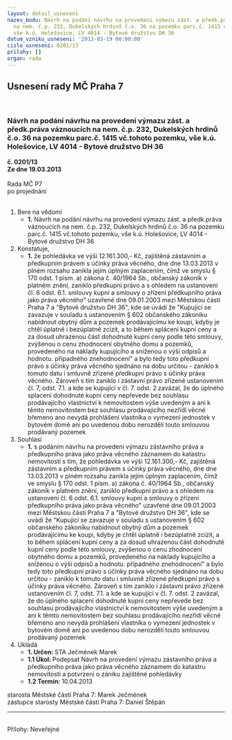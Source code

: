 ```yaml
---
layout: detail_usneseni
nazev_bodu: Návrh na podání návrhu na provedení výmazu zást. a předk.práva váznoucích
  na nem. č.p. 232, Dukelských hrdinů č.o. 36 na pozemku parc.č. 1415 vč.tohoto pozemku,
  vše k.ú. Holešovice, LV 4014 - Bytové družstvo DH 36
datum_vzniku_usneseni: '2013-03-19 00:00:00'
cislo_usneseni: 0201/13
prilohy: []
organ: rada
---
```

<div id="ucUsn_pList" class="usn">
	<span><h2>Usnesení rady MČ Praha 7 </h2>
<br></span><div class="standBody">
<span><h3>Návrh na podání návrhu na provedení výmazu zást. a předk.práva váznoucích na nem. č.p. 232, Dukelských hrdinů č.o. 36 na pozemku parc.č. 1415 vč.tohoto pozemku, vše k.ú. Holešovice, LV 4014 - Bytové družstvo DH 36</h3></span><div class="center">
		<strong>č. 0201/13</strong><br>
	</div>
<div class="center">
		<strong>Ze dne 19.03.2013</strong><br><br>
	</div>Rada MČ P7<br> po projednání<br><br><ol>
<li>Bere na vědomí<ul><li>
<strong>1.</strong> Návrh na podání návrhu na provedení výmazu zást. a předk.práva váznoucích na nem. č.p. 232, Dukelských hrdinů č.o. 36 na pozemku parc.č. 1415 vč.tohoto pozemku, vše k.ú. Holešovice, LV 4014 - Bytové družstvo DH 36</li></ul>
</li>
<li>Konstatuje,<ul><li>
<strong>1.</strong> že pohledávka ve výši 12.161.300,- Kč, zajištěná zástavním a předkupním právem s účinky práva věcného, dne dne 13.03.2013 v plném rozsahu zanikla jejím úplným zaplacením, čímž ve smyslu § 170 odst. 1 písm. a) zákona č. 40/1964 Sb., občanský zákoník v platném znění, zaniklo předkupní právo a s ohledem na ustanovení čl. 6 odst. 6.1. smlouvy kupní a smlouvy o zřízení předkupního práva jako práva věcného" uzavřené dne 09.01.2003 mezi  Městskou částí Praha 7 a "Bytové družstvo DH 36", kde se uvádí že "Kupující se zavazuje v souladu s ustanovením § 602 občanského zákoníku nabídnout obytný dům a pozemek prodávajícímu ke koupi, kdyby je chtěl úplatně i bezúplatně zcizit, a to během splácení kupní ceny a za dosud uhrazenou část dohodnuté kupní ceny podle této smlouvy, zvýšenou o cenu zhodnocení obytného domu a pozemků, provedeného na náklady kupujícího a sníženou o výši odpisů a hodnotu. případného znehodnocení" a bylo tedy toto předkupní právo s účinky práva věcného sjednáno na dobu určitou - zaniklo k tomuto datu i smluvně zřízené předkupní právo s účinky práva věcného. Zároveň s tím zaniklo i zástavní právo zřízené ustanovením čl. 7, odst. 7.1. a kde se kupující v čl. 7. odst. 2 zavázal, že do úplného splacení dohodnuté kupní ceny nepřevede bez souhlasu prodávajícího vlastnictví k nemovitostem výše uvedeným a ani k těmto nemovitostem bez souhlasu prodávajícího nezřídí věcné břemeno ano nevydá prohlášení vlastníka o vymezení jednostek v bytovém domě ani po uvedenou dobu nerozdělí touto smlouvou prodávaný pozemek</li></ul>
</li>
<li>Souhlasí<ul><li>
<strong>1.</strong> s podáním návrhu na provedení výmazu zástavního práva a předkupního práva jako práva věcného záznamem do katastru nemovitostí s tím, že pohledávka ve výši 12.161.300,- Kč, zajištěná zástavním a předkupním právem s účinky práva věcného, dne dne 13.03.2013 v plném rozsahu zanikla jejím úplným zaplacením, čímž ve smyslu § 170 odst. 1 písm. a) zákona č. 40/1964 Sb., občanský zákoník v platném znění, zaniklo předkupní právo a s ohledem na ustanovení čl. 6 odst. 6.1. smlouvy kupní a smlouvy o zřízení předkupního práva jako práva věcného" uzavřené dne 09.01.2003 mezi  Městskou částí Praha 7 a "Bytové družstvo DH 36", kde se uvádí že "Kupující se zavazuje v souladu s ustanovením § 602 občanského zákoníku nabídnout obytný dům a pozemek prodávajícímu ke koupi, kdyby je chtěl úplatně i bezúplatně zcizit, a to během splácení kupní ceny a za dosud uhrazenou část dohodnuté kupní ceny podle této smlouvy, zvýšenou o cenu zhodnocení obytného domu a pozemků, provedeného na náklady kupujícího a sníženou o výši odpisů a hodnotu. případného znehodnocení" a bylo tedy toto předkupní právo s účinky práva věcného sjednáno na dobu určitou - zaniklo k tomuto datu i smluvně zřízené předkupní právo s účinky práva věcného. Zároveň s tím zaniklo i zástavní právo zřízené ustanovením čl. 7, odst. 7.1. a kde se kupující v čl. 7. odst. 2 zavázal, že do úplného splacení dohodnuté kupní ceny nepřevede bez souhlasu prodávajícího vlastnictví k nemovitostem výše uvedeným a ani k těmto nemovitostem bez souhlasu prodávajícího nezřídí věcné břemeno ano nevydá prohlášení vlastníka o vymezení jednostek v bytovém domě ani po uvedenou dobu nerozdělí touto smlouvou prodávaný pozemek</li></ul>
</li>
<li>Ukládá<ul>
<li>
<strong>1. Určen: </strong>STA Ječmének Marek</li>
<li>
<strong>1.1 Úkol: </strong>Podepsat Návrh na provedení výmazu zástavního práva a předkupního práva jako práva věcného záznamem do katastru nemovitostí a potvrzení o zániku zajištěné pohledávky </li>
<li>
<strong>1.2 Termín: </strong>10.04.2013</li>
</ul>
</li>
</ol>starosta Městské části Praha 7: Marek Ječmének<br>zástupce starosty Městské části Praha 7: Daniel Štěpán <hr>
<br>Přílohy: Neveřejné</div>
</div>